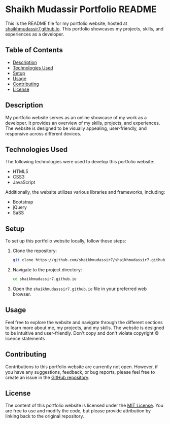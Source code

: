 # Shaikh Mudassir Portfolio README

This is the README file for my portfolio website, hosted at [shaikhmudassir7.github.io](https://shaikhmudassir7.github.io/). This portfolio showcases my projects, skills, and experiences as a developer.

## Table of Contents

- [Description](#description)
- [Technologies Used](#technologies-used)
- [Setup](#setup)
- [Usage](#usage)
- [Contributing](#contributing)
- [License](#license)

## Description

My portfolio website serves as an online showcase of my work as a developer. It provides an overview of my skills, projects, and experiences. The website is designed to be visually appealing, user-friendly, and responsive across different devices.

## Technologies Used

The following technologies were used to develop this portfolio website:

- HTML5
- CSS3
- JavaScript

Additionally, the website utilizes various libraries and frameworks, including:

- Bootstrap 
- jQuery 
- SaSS

## Setup

To set up this portfolio website locally, follow these steps:

1. Clone the repository:

   ```bash
   git clone https://github.com/shaikhmudassir7/shaikhmudassir7.github.io.git
2. Navigate to the project directory:
   ```bash
   cd shaikhmudassir7.github.io

3. Open the `shaikhmudasssir7.github.io` file in your preferred web browser.

## Usage

Feel free to explore the website and navigate through the different sections to learn more about me, my projects, and my skills. The website is designed to be intuitive and user-friendly. Don't copy and don't violate copyright ©️ licence statements

## Contributing

Contributions to this portfolio website are currently not open. However, if you have any suggestions, feedback, or bug reports, please feel free to create an issue in the [GitHub repository](https://github.com/shaikhmudassir7/shaikhmudassir7.github.io/issues).

## License

The content of this portfolio website is licensed under the [MIT License](LICENSE.md). You are free to use and modify the code, but please provide attribution by linking back to the original repository.

